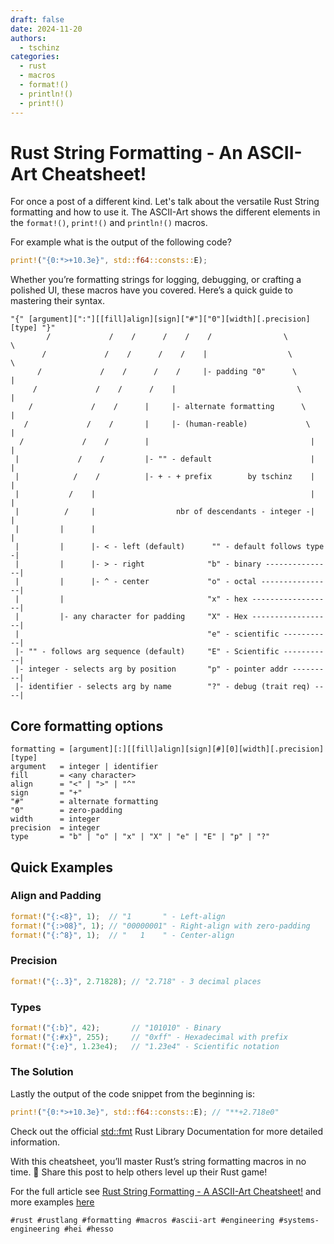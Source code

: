 ```yaml
---
draft: false
date: 2024-11-20
authors:
  - tschinz
categories:
  - rust
  - macros
  - format!()
  - println!()
  - print!()
---
```


# Rust String Formatting - An ASCII-Art Cheatsheet!

For once a post of a different kind. Let's talk about the versatile Rust String formatting and how to use it. The ASCII-Art shows the different elements in the `format!()`, `print!()` and `println!()` macros.

For example what is the output of the following code?

```rust
print!("{0:*>+10.3e}", std::f64::consts::E);
```

<!-- more -->

Whether you’re formatting strings for logging, debugging, or crafting a polished UI, these macros have you covered. Here’s a quick guide to mastering their syntax.

```
"{" [argument][":"][[fill]align][sign]["#"]["0"][width][.precision][type] "}"
        /             /    /      /    /    /                \        \
       /             /    /      /    /    |                  \        \
      /             /    /      /    /     |- padding "0"      \        |
     /             /    /      /    |                           \       |
    /             /    /      |     |- alternate formatting      \      |
   /             /    /       |     |- (human-reable)             \     |
  /             /    /        |                                    |    |
 |             /    /         |- "" - default                      |    |
 |            /    /          |- + - + prefix        by tschinz    |    |
 |           /    |                                                |    |
 |          /     |                  nbr of descendants - integer -|    |
 |         |      |                                                     |
 |         |      |- < - left (default)      "" - default follows type -|
 |         |      |- > - right              "b" - binary ---------------|
 |         |      |- ^ - center             "o" - octal ----------------|
 |         |                                "x" - hex ------------------|
 |         |- any character for padding     "X" - Hex ------------------|
 |                                          "e" - scientific -----------|
 |- "" - follows arg sequence (default)     "E" - Scientific -----------|
 |- integer - selects arg by position       "p" - pointer addr ---------|
 |- identifier - selects arg by name        "?" - debug (trait req) ----|
```

## Core formatting options
```
formatting = [argument][:][[fill]align][sign][#][0][width][.precision][type]
argument   = integer | identifier
fill       = <any character>
align      = "<" | ">" | "^"
sign       = "+"
"#"        = alternate formatting
"0"        = zero-padding
width      = integer
precision  = integer
type       = "b" | "o" | "x" | "X" | "e" | "E" | "p" | "?"
```

## Quick Examples

### Align and Padding
```rust
format!("{:<8}", 1);  // "1       " - Left-align
format!("{:>08}", 1); // "00000001" - Right-align with zero-padding
format!("{:^8}", 1);  // "   1    " - Center-align
```

### Precision
```rust
format!("{:.3}", 2.71828); // "2.718" - 3 decimal places
```

### Types
```rust
format!("{:b}", 42);       // "101010" - Binary
format!("{:#x}", 255);     // "0xff" - Hexadecimal with prefix
format!("{:e}", 1.23e4);   // "1.23e4" - Scientific notation
```

### The Solution

Lastly the output of the code snippet from the beginning is:

```rust
print!("{0:*>+10.3e}", std::f64::consts::E); // "**+2.718e0"
```

Check out the official [std::fmt](https://doc.rust-lang.org/std/fmt/) Rust Library Documentation for more detailed information.

With this cheatsheet, you’ll master Rust’s string formatting macros in no time. 💪 Share this post to help others level up their Rust game!

For the full article see [Rust String Formatting - A ASCII-Art Cheatsheet!](https://tschinz.github.io/znotes/blog/2024/11/20/rust-string-formatting---a-ascii-art-cheatsheet.html) and more examples [here](./../../coding/rust/syntax.md#format-printlnand-print-macros)

<!-- https://tschinz.github.io/znotes/coding/rust/syntax.html#format-printlnand-print-macros -->

`#rust #rustlang #formatting #macros #ascii-art #engineering #systems-engineering #hei #hesso`
